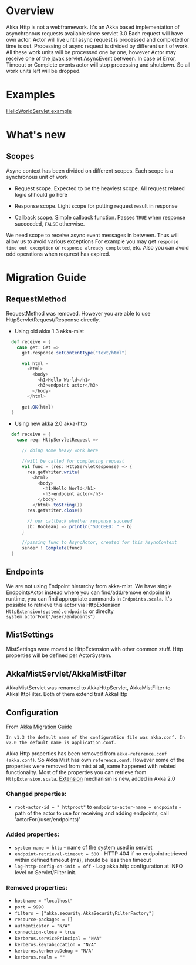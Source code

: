 Overview
========

Akka Http is not a webframework. It's an Akka based implementation of asynchronous requests available since servlet 3.0
Each request will have own actor. Actor will live until async request is processed and completed or time is out.
Processing of async request is divided by different unit of work. All these work units will be processed one by one, however
Actor may receive one of the javax.servlet.AsyncEvent between. In case of Error, Timeout or Complete events actor will stop processing and shutdown.
So all work units left will be dropped.

Examples
========

[HelloWorldServlet example](https://github.com/thenewmotion/akka-http-helloworld)

What's new
==========

Scopes
------

Async context has been divided on different scopes. Each scope is a synchronous unit of work

* Request scope. Expected to be the heaviest scope. All request related logic shhould go here

* Response scope. Light scope for putting request result in response

* Callback scope. Simple callback function. Passes `TRUE` when response succeeded, `FALSE` otherwise.

We need scope to receive async event messages in between. Thus will allow us to avoid various exceptions
For example you may get `response time out exception` or `response already completed`, etc.
Also you can avoid odd operations when requrest has expired.

Migration Guide
===============

RequestMethod
-------------

RequestMethod was removed. However you are able to use HttpServletRequest/Response directly.

* Using old akka 1.3 akka-mist

```scala
  def receive = {
    case get: Get =>
      get.response.setContentType("text/html")

      val html =
        <html>
          <body>
            <h1>Hello World</h1>
            <h3>endpoint actor</h3>
          </body>
        </html>

      get.OK(html)
  }
```

* Using new akka 2.0 akka-http

```scala
  def receive = {
    case req: HttpServletRequest =>

      // doing some heavy work here

      //will be called for completing request
      val func = (res: HttpServletResponse) => {
        res.getWriter.write(
          <html>
            <body>
              <h1>Hello World</h1>
              <h3>endpoint actor</h3>
            </body>
          </html>.toString())
        res.getWriter.close()

        // our callback whether response succeed
        (b: Boolean) => println("SUCCEED: " + b)
      }

      //passing func to AsyncActor, created for this AsyncContext
      sender ! Complete(func)
  }
```


Endpoints
---------

We are not using Endpoint hierarchy from akka-mist. We have single EndpointsActor instead where you can find/add/remove endpoint in runtime,
you can find appropriate commands in `Endpoints.scala`.
It's possible to retrieve this actor via HttpExtension `HttpExtension(system).endpoints` or direclty `system.actorFor("/user/endpoints")`

MistSettings
------------

MistSettings were moved to HttpExtension with other common stuff. Http properties will be defined per ActorSystem.

AkkaMistServlet/AkkaMistFilter
------------------------------

AkkaMistServlet was renamed to AkkaHttpServlet, AkkaMistFilter to AkkaHttpFilter. Both of them extend trait AkkaHttp

Configuration
-------------

From [Akka Migration Guide](http://doc.akka.io/docs/akka/2.0/project/migration-guide-1.3.x-2.0.x.html#Configuration)

`In v1.3 the default name of the configuration file was akka.conf. In v2.0 the default name is application.conf.`

Akka Http properties has been removed from `akka-reference.conf (akka.conf)`.
So Akka Mist has own `reference.conf`.
However some of the properties were removed from mist at all, same happened with related functionality.
Most of the properties you can retrieve from `HttpExtension.scala`.
[Extension](http://doc.akka.io/docs/akka/2.0/scala/extending-akka.html) mechanism is new, added in Akka 2.0

### Changed properties: ###

* `root-actor-id = "_httproot"` to `endpoints-actor-name = endpoints` - path of the actor to use for receiving and adding endpoints, call 'actorFor(/user/endpoints)'

### Added properties: ###

* `system-name = http` - name of the system used in servlet
* `endpoint-retrieval-timeout = 500` - HTTP 404 if no endpoint retrieved within defined timeout (ms), should be less then timeout
* `log-http-config-on-init = off` - Log akka.http configuration at INFO level on Servlet/Filter init.

### Removed properties: ###

* `hostname = "localhost"`
* `port = 9998`
* `filters = ["akka.security.AkkaSecurityFilterFactory"]`
* `resource-packages = []`
* `authenticator = "N/A"`
* `connection-close = true`
* `kerberos.servicePrincipal = "N/A"`
* `kerberos.keyTabLocation = "N/A"`
* `kerberos.kerberosDebug = "N/A"`
* `kerberos.realm = ""`